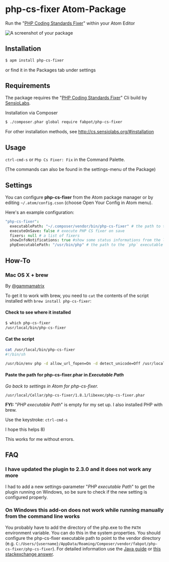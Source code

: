 # php-cs-fixer Atom-Package

Run the "[PHP Coding Standards Fixer](http://cs.sensiolabs.org)" within your Atom Editor

![A screenshot of your package](https://raw.github.com/pfefferle/atom-php-cs-fixer/master/php-cs-fixer.gif)

## Installation

```bash
$ apm install php-cs-fixer
```

or find it in the Packages tab under settings

## Requirements

The package requires the "[PHP Coding Standards Fixer](http://cs.sensiolabs.org)" Cli build by [SensioLabs](http://sensiolabs.com).

Installation via Composer

```bash
$ ./composer.phar global require fabpot/php-cs-fixer
```

For other installation methods, see <http://cs.sensiolabs.org/#installation>

## Usage

`ctrl-cmd-s` or `Php Cs Fixer: Fix` in the Command Palette.

(The commands can also be found in the settings-menu of the Package)

## Settings

You can configure **php-cs-fixer** from the Atom package manager or by editing `~/.atom/config.cson` (choose Open Your Config in Atom menu).

Here's an example configuration:

```cson
"php-cs-fixer":
  executablePath: "~/.composer/vendor/bin/php-cs-fixer" # the path to the `php-cs-fixer` executable
  executeOnSave: false # execute PHP CS fixer on save
  fixers: null # a list of fixers
  showInfoNotifications: true #show some status informations from the last "fix"
  phpExecutablePath: "/usr/bin/php" # the path to the `php` executable
```

## How-To

### Mac OS X + brew

By [@gammamatrix](https://github.com/gammamatrix)

To get it to work with brew, you need to `cat` the contents of the script installed with `brew install php-cs-fixer`:

#### Check to see where it installed

```bash
$ which php-cs-fixer
/usr/local/bin/php-cs-fixer
```

#### Cat the script

```bash
cat /usr/local/bin/php-cs-fixer
#!/bin/sh

/usr/bin/env php -d allow_url_fopen=On -d detect_unicode=Off /usr/local/Cellar/php-cs-fixer/1.8.1/libexec/php-cs-fixer.phar $*
```

#### Paste the path for php-cs-fixer.phar in *Executable Path*

*Go back to settings in Atom for php-cs-fixer.*

`/usr/local/Cellar/php-cs-fixer/1.8.1/libexec/php-cs-fixer.phar`

**FYI:** "*PHP executable Path*" is empty for my set up. I also installed PHP with brew.

Use the keystroke: `ctrl-cmd-s`

I hope this helps 8)

This works for me without errors.

## FAQ

### I have updated the plugin to 2.3.0 and it does not work any more

I had to add a new settings-parameter "*PHP executable Path*" to get the plugin running on Windows, so be sure to check if the new setting is configured properly.

### On Windows this add-on does not work while running manually from the command line works

You probably have to add the directory of the php.exe to the ```PATH``` environment variable. You can do this in the system properties. You should configure the php-cs-fixer executable path to point to the vendor directory (e.g. ```C:/Users/{username}/AppData/Roaming/Composer/vendor/fabpot/php-cs-fixer/php-cs-fixer```). For detailed information use the [Java guide](https://www.java.com/en/download/help/path.xml) or [this stackexchange answer](https://superuser.com/questions/284342/what-are-path-and-other-environment-variables-and-how-can-i-set-or-use-them).
